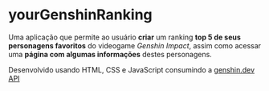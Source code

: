 # yourGenshinRanking

Uma aplicação que permite ao usuário **criar** um ranking **top 5 de seus personagens favoritos** do videogame *Genshin Impact*, assim como acessar uma **página com algumas informações** destes personagens.

Desenvolvido usando HTML, CSS e JavaScript consumindo a [genshin.dev API](https://github.com/genshindev/api)

